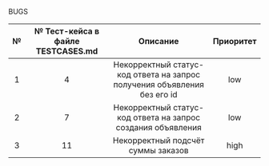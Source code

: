 ﻿BUGS

|№|№ Тест-кейса в файле TESTCASES.md|Описание|Приоритет|
| :-: | :-: | :-: | :-: |
|1|4|Некорректный статус-код ответа на запрос получения объявления без его id|low|
|2|7|Некорректный статус-код ответа на запрос создания объявления|low|
|3|11|Некорректный подсчёт суммы заказов|high|

